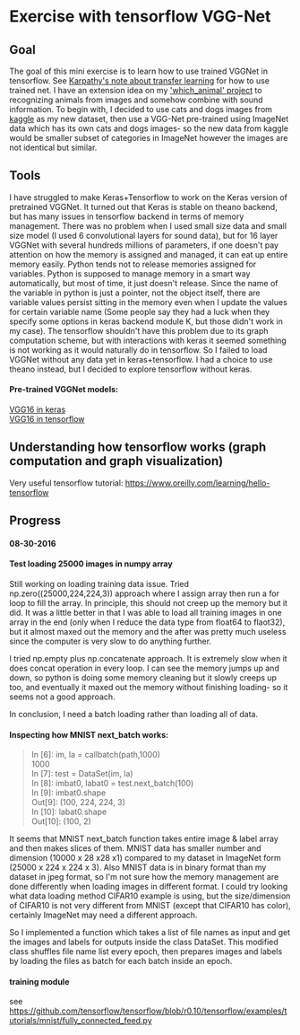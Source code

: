 # Exercise with tensorflow VGG-Net
## Goal
The goal of this mini exercise is to learn how to use trained VGGNet in tensorflow.
See [Karpathy's note about transfer learning](http://cs231n.github.io/transfer-learning/) for how to use trained net.
I have an extension idea on my ['which_animal' project](https://github.com/libphy/which_animal) to recognizing animals from images and somehow combine with sound information. To begin with, I decided to use cats and dogs images from [kaggle](https://www.kaggle.com/c/dogs-vs-cats) as my new dataset, then use a VGG-Net pre-trained using ImageNet data which has its own cats and dogs images- so the new data from kaggle would be smaller subset of categories in ImageNet however the images are not identical but similar.  

## Tools
I have struggled to make Keras+Tensorflow to work on the Keras version of pretrained VGGNet. It turned out that Keras is stable on theano backend, but has many issues in tensorflow backend in terms of memory management. There was no problem when I used small size data and small size model (I used 6 convolutional layers for sound data), but for 16 layer VGGNet with several hundreds millions of parameters, if one doesn't pay attention on how the memory is assigned and managed, it can eat up entire memory easily. Python tends not to release memories assigned for variables. Python is supposed to manage memory in a smart way automatically, but most of time, it just doesn't release. Since the name of the variable in python is just a pointer, not the object itself, there are variable values persist sitting in the memory even when I update the values for certain variable name (Some people say they had a luck when they specify some options in keras backend module K, but those didn't work in my case). The tensorflow shouldn't have this problem due to its graph computation scheme, but with interactions with keras it seemed something is not working as it would naturally do in tensorflow. So I failed to load VGGNet without any data yet in keras+tensorflow.
I had a choice to use theano instead, but I decided to explore tensorflow without keras.  

#### Pre-trained VGGNet models:  
[VGG16 in keras](https://gist.github.com/baraldilorenzo/07d7802847aaad0a35d3)   
[VGG16 in tensorflow](https://github.com/machrisaa/tensorflow-vgg)

## Understanding how tensorflow works (graph computation and graph visualization)
Very useful tensorflow tutorial: https://www.oreilly.com/learning/hello-tensorflow

## Progress
#### 08-30-2016
#### Test loading 25000 images in numpy array
Still working on loading training data issue.
Tried np.zero((25000,224,224,3)) approach where I assign array then run a for loop to fill the array.
In principle, this should not creep up the memory but it did. It was a little better in that I was able to load all training images in one array in the end (only when I reduce the data type from float64 to flaot32), but it almost maxed out the memory and the after was pretty much useless since the computer is very slow to do anything further.

I tried np.empty plus np.concatenate approach.
It is extremely slow when it does concat operation in every loop.
I can see the memory jumps up and down, so python is doing some memory cleaning but it slowly creeps up too, and eventually it maxed out the memory without finishing loading- so it seems not a good approach.

In conclusion, I need a batch loading rather than loading all of data.

#### Inspecting how MNIST next_batch works:
>In [6]: im, la = callbatch(path,1000)   
1000    
In [7]: test = DataSet(im, la)   
In [8]: imbat0, labat0 = test.next_batch(100)    
In [9]: imbat0.shape    
Out[9]: (100, 224, 224, 3)   
In [10]: labat0.shape   
Out[10]: (100, 2)

It seems that MNIST next_batch function takes entire image & label array and then makes slices of them. MNIST data has smaller number and dimension (10000 x 28 x28 x1) compared to my dataset in ImageNet form (25000 x 224 x 224 x 3). Also MNIST data is in binary format than my dataset in jpeg format, so I'm not sure how the memory management are done differently when loading images in different format. I could try looking what data loading method CIFAR10 example is using, but the size/dimension of CIFAR10 is not very different from MNIST (except that CIFAR10 has color), certainly ImageNet may need a different approach.

So I implemented a function which takes a list of file names as input and get the images and labels for outputs inside the class DataSet. This modified class shuffles file name list every epoch, then prepares images and labels by loading the files as batch for each batch inside an epoch.

#### training module
see https://github.com/tensorflow/tensorflow/blob/r0.10/tensorflow/examples/tutorials/mnist/fully_connected_feed.py
